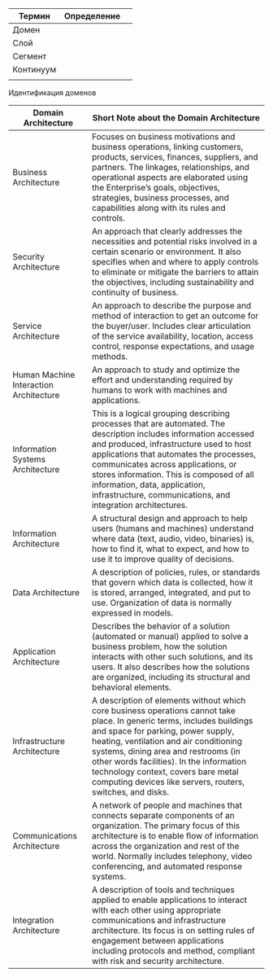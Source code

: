 
| Термин    | Определение |     |
| --------- | ----------- | --- |
| Домен     |             |     |
| Слой      |             |     |
| Сегмент   |             |     |
| Континуум |             |     |
|           |             |     |
Идентификация доменов


| **Domain Architecture**                | **Short Note about the Domain Architecture**                                                                                                                                                                                                                                                                                                                                                   |
| -------------------------------------- | ---------------------------------------------------------------------------------------------------------------------------------------------------------------------------------------------------------------------------------------------------------------------------------------------------------------------------------------------------------------------------------------------- |
| Business Architecture                  | Focuses on business motivations and business operations, linking customers, products, services, finances, suppliers, and partners. The linkages, relationships, and operational aspects are elaborated using the Enterprise’s goals, objectives, strategies, business processes, and capabilities along with its rules and controls.                                                           |
| Security Architecture                  | An approach that clearly addresses the necessities and potential risks involved in a certain scenario or environment. It also specifies when and where to apply controls to eliminate or mitigate the barriers to attain the objectives, including sustainability and continuity of business.                                                                                                  |
| Service Architecture                   | An approach to describe the purpose and method of interaction to get an outcome for the buyer/user. Includes clear articulation of the service availability, location, access control, response expectations, and usage methods.                                                                                                                                                               |
| Human Machine Interaction Architecture | An approach to study and optimize the effort and understanding required by humans to work with machines and applications.                                                                                                                                                                                                                                                                      |
| Information Systems Architecture       | This is a logical grouping describing processes that are automated. The description includes information accessed and produced, infrastructure used to host applications that automates the processes, communicates across applications, or stores information. This is composed of all information, data, application, infrastructure, communications, and integration architectures.         |
| Information Architecture               | A structural design and approach to help users (humans and machines) understand where data (text, audio, video, binaries) is, how to find it, what to expect, and how to use it to improve quality of decisions.                                                                                                                                                                               |
| Data Architecture                      | A description of policies, rules, or standards that govern which data is collected, how it is stored, arranged, integrated, and put to use. Organization of data is normally expressed in models.                                                                                                                                                                                              |
| Application Architecture               | Describes the behavior of a solution (automated or manual) applied to solve a business problem, how the solution interacts with other such solutions, and its users. It also describes how the solutions are organized, including its structural and behavioral elements.                                                                                                                      |
| Infrastructure Architecture            | A description of elements without which core business operations cannot take place. In generic terms, includes buildings and space for parking, power supply, heating, ventilation and air conditioning systems, dining area and restrooms (in other words facilities). In the information technology context, covers bare metal computing devices like servers, routers, switches, and disks. |
| Communications Architecture            | A network of people and machines that connects separate components of an organization. The primary focus of this architecture is to enable flow of information across the organization and rest of the world. Normally includes telephony, video conferencing, and automated response systems.                                                                                                 |
| Integration Architecture               | A description of tools and techniques applied to enable applications to interact with each other using appropriate communications and infrastructure architecture. Its focus is on setting rules of engagement between applications including protocols and method, compliant with risk and security architecture.                                                                             |

